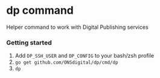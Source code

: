 dp command
==========

Helper command to work with Digital Publishing services

### Getting started

1. Add `DP_SSH_USER` and `DP_CONFIG` to your bash/zsh profile
2. `go get github.com/ONSdigital/dp/cmd/dp`
3. `dp`
